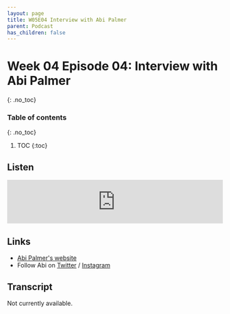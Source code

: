 ```yaml
---
layout: page
title: W05E04 Interview with Abi Palmer
parent: Podcast
has_children: false
---
```


# Week 04 Episode 04: Interview with Abi Palmer
{: .no_toc}

### Table of contents
{: .no_toc}

1. TOC
{:toc}

## Listen

<iframe src="https://anchor.fm/olliepalmer/embed/episodes/Week-5-Episode-4-Interview-with-Abi-Palmer-eh6b21" height="102px" width="100%" frameborder="0" scrolling="no"></iframe>

## Links

- [Abi Palmer's website](https://abipalmer.squarespace.com/)
- Follow Abi on [Twitter](https://twitter.com/abipalmer_bot) / [Instagram](http://instagram.com/abipalmer_bot)


## Transcript

Not currently available.
